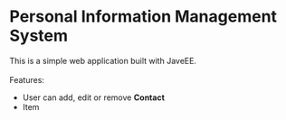 # Personal Information Management System 

This is a simple web application built with JaveEE.  
<br/>
Features:
* User can add, edit or remove __Contact__
* Item 

